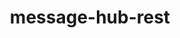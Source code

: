 ---
layout: default
title: message-hub-rest
name: message-hub-rest
fullname: ibm-messaging/message-hub-rest
description: 
watchers: 9
stars: 9
forks: 4
languages: 
  - JavaScript

tech: 
  - Kafka
  - Message Hub

level: Beginner
giturl: https://github.com/ibm-messaging/message-hub-rest
---